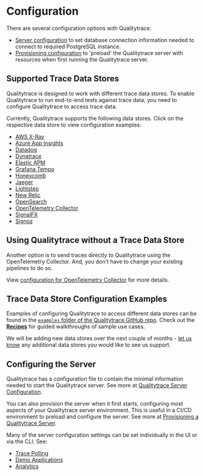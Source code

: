 # Configuration

There are several configuration options with Qualitytrace:

- [Server configuration](./server) to set database connection information needed to connect to required PostgreSQL instance.
- [Provisioning configuration](./provisioning) to 'preload' the Qualitytrace server with resources when first running the Qualitytrace server.

## Supported Trace Data Stores

Qualitytrace is designed to work with different trace data stores. To enable Qualitytrace to run end-to-end tests against trace data, you need to configure Qualitytrace to access trace data.

Currently, Qualitytrace supports the following data stores. Click on the respective data store to view configuration examples:

- [AWS X-Ray](./connecting-to-data-stores/awsxray)
- [Azure App Insights](./connecting-to-data-stores/azure-app-insights.md)
- [Datadog](./connecting-to-data-stores/datadog)
- [Dynatrace](./connecting-to-data-stores/dynatrace)
- [Elastic APM](./connecting-to-data-stores/elasticapm)
- [Grafana Tempo](./connecting-to-data-stores/tempo)
- [Honeycomb](./connecting-to-data-stores/honeycomb)
- [Jaeger](./connecting-to-data-stores/jaeger)
- [Lightstep](./connecting-to-data-stores/lightstep)
- [New Relic](./connecting-to-data-stores/new-relic)
- [OpenSearch](./connecting-to-data-stores/opensearch)
- [OpenTelemetry Collector](./connecting-to-data-stores/opentelemetry-collector)
- [SignalFX](./connecting-to-data-stores/signalfx)
- [Signoz](./connecting-to-data-stores/signoz)

## Using Qualitytrace without a Trace Data Store

Another option is to send traces directly to Qualitytrace using the OpenTelemetry Collector. And, you don't have to change your existing pipelines to do so.

View [configuration for OpenTelemetry Collector](./connecting-to-data-stores/opentelemetry-collector.md) for more details.

## Trace Data Store Configuration Examples

Examples of configuring Qualitytrace to access different data stores can be found in the [`examples` folder of the Qualitytrace GitHub repo](https://github.com/intelops/quality-trace/tree/main/examples). Check out the [**Recipes**](../examples-tutorials/recipes.md) for guided walkthroughs of sample use cases.

We will be adding new data stores over the next couple of months - [let us know](https://github.com/intelops/quality-trace/issues/new/choose) any additional data stores you would like to see us support.

## Configuring the Server

Qualitytrace has a configuration file to contain the minimal information needed to start the Qualitytrace server. See more at [Qualitytrace Server Configuration](./server).

You can also provision the server when it first starts, configuring most aspects of your Qualitytrace server environment. This is useful in a CI/CD environment to preload and configure the server. See more at [Provisioning a Qualitytrace Server](./provisioning).

Many of the server configuration settings can be set individually in the UI or via the CLI. See:

- [Trace Polling](./trace-polling)
- [Demo Applications](./demo)
- [Analytics](./analytics)
